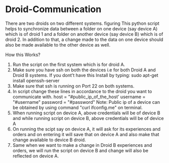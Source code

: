 # Droid-Communication
There are two droids on two different systems. figuring This python script helps to synchronize data between a folder on one device (say device A) which is of droid 1 and a folder on another device (say device B) which is of droid 2. In addition to that, a change made to the data on one device should also be made  available to the other device as well.

How this Works?
1) Run the script on the first system which is for droid A.
2) Make sure you have ssh on both the devices i.e for both Droid A and Droid B systems.
   If you dont't have this 
   Install by typing:
        sudo apt-get install openssh-server
3) Make sure that ssh is running on Port 22 on both systems.
4) In script change these lines in accordance to the droid you want to communicate with.
   host = "#public_ip_of_the_host'
   username = "#username"
   password = "#password"
   Note: Public ip of a device can be obtained by using command "curl ifconfig.me" on terminal.
5) When running script on device A, above credentials will be of device B and while running script on device B, above credentials will be of device A
6) On running the scipt say on device A, it will ask for its experiences and orders and on entering it will save that on               device A and also make that change available to device B droid. 
7) Same when we want to make a change in Droid B experiences and orders,  we will run the script on device B and change will also be reflected on device A.



